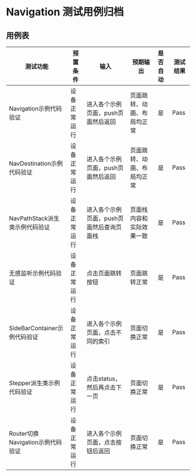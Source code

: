 # Navigation 测试用例归档

## 用例表

| 测试功能            | 预置条件       | 输入                     | 预期输出                                                     | 是否自动 | 测试结果 |
| ------------------- | -------------- |------------------------| ------------------------------------------------------------ | :------- | -------- |
| Navigation示例代码验证    | 设备正常运行   | 进入各个示例页面，push页面然后返回    | 页面跳转、动画、布局均正常 | 是       | Pass     |
| NavDestination示例代码验证    | 设备正常运行 | 进入各个示例页面，push页面然后返回    | 页面跳转、动画、布局均正常    | 是       | Pass     |
| NavPathStack派生类示例代码验证    | 设备正常运行 | 进入各个示例页面，push页面然后查询页面栈 | 页面栈内容和实际效果一致 | 是       | Pass     |
| 无感监听示例代码验证    | 设备正常运行   | 点击页面跳转按钮               | 页面跳转正常 | 是       | Pass     |
| SideBarContainer示例代码验证    | 设备正常运行 | 进入各个示例页面，点击不同的索引       | 页面切换正常    | 是       | Pass     |
| Stepper派生类示例代码验证    | 设备正常运行 | 点击status，然后再点击下一页      | 页面切换正常 | 是       | Pass     |
| Router切换Navigation示例代码验证    | 设备正常运行 | 进入各个示例页面，点击按钮后返回     | 页面切换正常 | 是       | Pass     |
